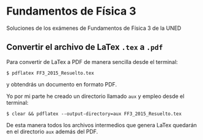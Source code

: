 # Fundamentos de Física 3
Soluciones de los exámenes de Fundamentos de Física 3 de la UNED

## Convertir el archivo de LaTex `.tex` a `.pdf`

Para convertir de LaTex a PDF de manera sencilla desde el terminal:

```
$ pdflatex FF3_2015_Resuelto.tex
```

y obtendrás un documento en formato PDF.

Yo por mi parte he creado un directorio llamado `aux` y empleo desde el terminal:

```
$ clear && pdflatex --output-directory=aux FF3_2015_Resuelto.tex
```

De esta manera todos los archivos intermedios que genera LaTex quedarán en el directorio
`aux` además del PDF.
